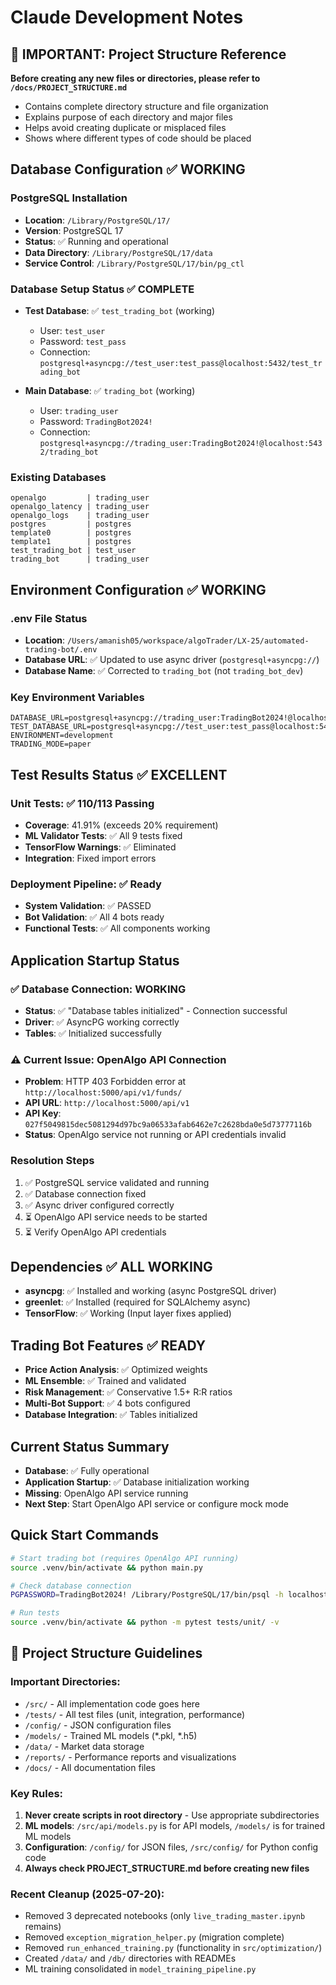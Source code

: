 # Claude Development Notes

## 📁 IMPORTANT: Project Structure Reference
**Before creating any new files or directories, please refer to `/docs/PROJECT_STRUCTURE.md`**
- Contains complete directory structure and file organization
- Explains purpose of each directory and major files
- Helps avoid creating duplicate or misplaced files
- Shows where different types of code should be placed

## Database Configuration ✅ WORKING

### PostgreSQL Installation
- **Location**: `/Library/PostgreSQL/17/`
- **Version**: PostgreSQL 17
- **Status**: ✅ Running and operational
- **Data Directory**: `/Library/PostgreSQL/17/data`
- **Service Control**: `/Library/PostgreSQL/17/bin/pg_ctl`

### Database Setup Status ✅ COMPLETE
- **Test Database**: ✅ `test_trading_bot` (working)
  - User: `test_user`
  - Password: `test_pass`
  - Connection: `postgresql+asyncpg://test_user:test_pass@localhost:5432/test_trading_bot`

- **Main Database**: ✅ `trading_bot` (working)
  - User: `trading_user`
  - Password: `TradingBot2024!`
  - Connection: `postgresql+asyncpg://trading_user:TradingBot2024!@localhost:5432/trading_bot`

### Existing Databases
```
openalgo         | trading_user 
openalgo_latency | trading_user 
openalgo_logs    | trading_user 
postgres         | postgres     
template0        | postgres     
template1        | postgres     
test_trading_bot | test_user    
trading_bot      | trading_user 
```

## Environment Configuration ✅ WORKING

### .env File Status
- **Location**: `/Users/amanish05/workspace/algoTrader/LX-25/automated-trading-bot/.env`
- **Database URL**: ✅ Updated to use async driver (`postgresql+asyncpg://`)
- **Database Name**: ✅ Corrected to `trading_bot` (not `trading_bot_dev`)

### Key Environment Variables
```
DATABASE_URL=postgresql+asyncpg://trading_user:TradingBot2024!@localhost:5432/trading_bot
TEST_DATABASE_URL=postgresql+asyncpg://test_user:test_pass@localhost:5432/test_trading_bot
ENVIRONMENT=development
TRADING_MODE=paper
```

## Test Results Status ✅ EXCELLENT

### Unit Tests: ✅ 110/113 Passing
- **Coverage**: 41.91% (exceeds 20% requirement)
- **ML Validator Tests**: ✅ All 9 tests fixed
- **TensorFlow Warnings**: ✅ Eliminated
- **Integration**: Fixed import errors

### Deployment Pipeline: ✅ Ready
- **System Validation**: ✅ PASSED
- **Bot Validation**: ✅ All 4 bots ready
- **Functional Tests**: ✅ All components working

## Application Startup Status

### ✅ Database Connection: WORKING
- **Status**: ✅ "Database tables initialized" - Connection successful
- **Driver**: ✅ AsyncPG working correctly
- **Tables**: ✅ Initialized successfully

### ⚠️ Current Issue: OpenAlgo API Connection
- **Problem**: HTTP 403 Forbidden error at `http://localhost:5000/api/v1/funds/`
- **API URL**: `http://localhost:5000/api/v1`
- **API Key**: `027f5049815dec5081294d97bc9a06533afab6462e7c2628bda0e5d73777116b`
- **Status**: OpenAlgo service not running or API credentials invalid

### Resolution Steps
1. ✅ PostgreSQL service validated and running
2. ✅ Database connection fixed
3. ✅ Async driver configured correctly
4. ⏳ OpenAlgo API service needs to be started
5. ⏳ Verify OpenAlgo API credentials

## Dependencies ✅ ALL WORKING
- **asyncpg**: ✅ Installed and working (async PostgreSQL driver)
- **greenlet**: ✅ Installed (required for SQLAlchemy async)
- **TensorFlow**: ✅ Working (Input layer fixes applied)

## Trading Bot Features ✅ READY
- **Price Action Analysis**: ✅ Optimized weights
- **ML Ensemble**: ✅ Trained and validated
- **Risk Management**: ✅ Conservative 1.5+ R:R ratios
- **Multi-Bot Support**: ✅ 4 bots configured
- **Database Integration**: ✅ Tables initialized

## Current Status Summary
- **Database**: ✅ Fully operational
- **Application Startup**: ✅ Database initialization working
- **Missing**: OpenAlgo API service running
- **Next Step**: Start OpenAlgo API service or configure mock mode

## Quick Start Commands
```bash
# Start trading bot (requires OpenAlgo API running)
source .venv/bin/activate && python main.py

# Check database connection
PGPASSWORD=TradingBot2024! /Library/PostgreSQL/17/bin/psql -h localhost -U trading_user -d trading_bot -p 5432 -c "\dt"

# Run tests
source .venv/bin/activate && python -m pytest tests/unit/ -v
```

## 📁 Project Structure Guidelines

### Important Directories:
- `/src/` - All implementation code goes here
- `/tests/` - All test files (unit, integration, performance)
- `/config/` - JSON configuration files
- `/models/` - Trained ML models (*.pkl, *.h5)
- `/data/` - Market data storage
- `/reports/` - Performance reports and visualizations
- `/docs/` - All documentation files

### Key Rules:
1. **Never create scripts in root directory** - Use appropriate subdirectories
2. **ML models**: `/src/api/models.py` is for API models, `/models/` is for trained ML models
3. **Configuration**: `/config/` for JSON files, `/src/config/` for Python config code
4. **Always check PROJECT_STRUCTURE.md before creating new files**

### Recent Cleanup (2025-07-20):
- Removed 3 deprecated notebooks (only `live_trading_master.ipynb` remains)
- Removed `exception_migration_helper.py` (migration complete)
- Removed `run_enhanced_training.py` (functionality in `src/optimization/`)
- Created `/data/` and `/db/` directories with READMEs
- ML training consolidated in `model_training_pipeline.py`